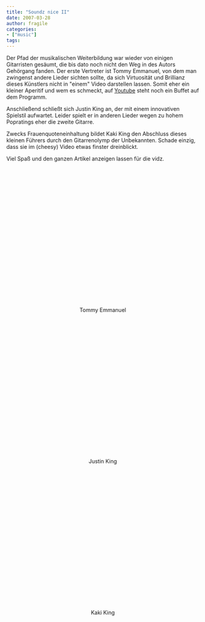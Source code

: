 ```yaml
---
title: "Soundz nice II"
date: 2007-03-28
author: fragile
categories:
- ["music"]
tags:
---
```

Der Pfad der musikalischen Weiterbildung war wieder von einigen Gitarristen gesäumt, die bis dato noch nicht den Weg in des Autors Gehörgang fanden. Der erste Vertreter ist Tommy Emmanuel, von dem man zwingenst andere Lieder sichten sollte, da sich Virtuosität und Brillianz dieses Künstlers nicht in "einem" Video darstellen lassen. Somit eher ein kleiner Aperitif und wem es schmeckt, auf <a href="http://www.youtube.com/results?search_query=tommy+emmanuel&amp;search=Search" title="Tommy Emmanuel bei Youtube" target="_blank">Youtube</a> steht noch ein Buffet auf dem Programm.

Anschließend schließt sich Justin King an, der mit einem innovativen Spielstil aufwartet. Leider spielt er in anderen Lieder wegen zu hohem Popratings eher die zweite Gitarre.

Zwecks Frauenquoteneinhaltung bildet Kaki King  den Abschluss dieses kleinen Führers durch den Gitarrenolymp der Unbekannten. Schade einzig, dass sie im (cheesy) Video etwas finster dreinblickt.

Viel Spaß und den ganzen Artikel anzeigen lassen für die vidz.<!--more-->

<object width="425" height="350"><param name="movie" value="http://www.youtube.com/v/Uv9ju0YjpyM"></param><param name="wmode" value="transparent"></param><embed src="https://www.youtube.com/v/Uv9ju0YjpyM" type="application/x-shockwave-flash" wmode="transparent" width="425" height="350"></embed></object>
<center>Tommy Emmanuel</center>

<object width="425" height="350"><param name="movie" value="http://www.youtube.com/v/yh_24DXNy8E"></param><param name="wmode" value="transparent"></param><embed src="https://www.youtube.com/v/yh_24DXNy8E" type="application/x-shockwave-flash" wmode="transparent" width="425" height="350"></embed></object>
<center>Justin King</center>

<object width="425" height="350"><param name="movie" value="http://www.youtube.com/v/bbJnwk3GBiM"></param><param name="wmode" value="transparent"></param><embed src="https://www.youtube.com/v/bbJnwk3GBiM" type="application/x-shockwave-flash" wmode="transparent" width="425" height="350"></embed></object>
<center>Kaki King</center>
